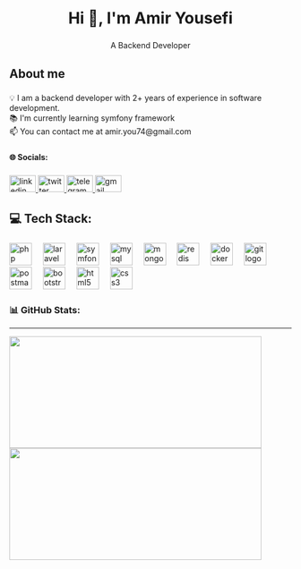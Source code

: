 <h1 align="center">Hi 👋, I'm Amir Yousefi</h1>

###

<p align="center">A Backend Developer</p>

###

<h2 align="left">About me</h2>

###

<p align="left">💡 I am a backend developer with 2+ years of experience in software development.<br>📚 I'm currently learning symfony framework<br>📫 You can contact me at amir.you74@gmail.com</p>

###

<h4 align="left">🌐 Socials:</h4>

###

<div align="left">
  <a href="https://www.linkedin.com/in/amir-ys" target="_blank">
    <img src="https://raw.githubusercontent.com/maurodesouza/profile-readme-generator/master/src/assets/icons/social/linkedin/default.svg" width="47" height="30" alt="linkedin logo"  />
  </a>
  <a href="https://x.com/amirinjastt" target="_blank">
    <img src="https://raw.githubusercontent.com/maurodesouza/profile-readme-generator/master/src/assets/icons/social/twitter/default.svg" width="47" height="30" alt="twitter logo"  />
  </a>
  <a href="https://t.me/amirinjast" target="_blank">
    <img src="https://raw.githubusercontent.com/maurodesouza/profile-readme-generator/master/src/assets/icons/social/telegram/default.svg" width="47" height="30" alt="telegram logo"  />
  </a>
  <a href="mailto:amir.you74@gmail.com" target="_blank">
    <img src="https://raw.githubusercontent.com/maurodesouza/profile-readme-generator/master/src/assets/icons/social/gmail/default.svg" width="47" height="30" alt="gmail logo"  />
  </a>
</div>

###

<h2 align="left">💻 Tech Stack:</h2>

###

<div align="left">
  <img src="https://www.php.net" height="40" alt="php logo"  />
  <img width="12" />
  <img src="https://laravel.com" height="40" alt="laravel logo"  />
  <img width="12" />
  <img src="https://symfony.com" height="40" alt="symfony logo"  />
  <img width="12" />
  <img src="https://www.mysql.com" height="40" alt="mysql logo"  />
  <img width="12" />
  <img src="https://www.mongodb.com" height="40" alt="mongodb logo"  />
  <img width="12" />
  <img src="https://redis.io" height="40" alt="redis logo"  />
  <img width="12" />
  <img src="https://www.docker.com" height="40" alt="docker logo"  />
  <img width="12" />
  <img src="https://cdn.simpleicons.org/git/F05032" height="40" alt="git logo"  />
  <img width="12" />
  <img src="https://cdn.simpleicons.org/postman/FF6C37" height="40" alt="postman logo"  />
  <img width="12" />
  <img src="https://cdn.simpleicons.org/bootstrap/7952B3" height="40" alt="bootstrap logo"  />
  <img width="12" />
  <img src="https://cdn.simpleicons.org/html5/E34F26" height="40" alt="html5 logo"  />
  <img width="12" />
  <img src="https://cdn.simpleicons.org/css3/1572B6" height="40" alt="css3 logo"  />
</div>

###

### 📊 GitHub Stats:
---
<a href="#" target="_blank" rel="noreferrer">
  <img src="https://github-readme-stats.vercel.app/api?username=amir-ys&hide_border=true&include_all_commits=false&count_private=false" width="450" height="200">
</a>
<a href="#" target="_blank" rel="noreferrer">
  <img src="https://github-readme-streak-stats.herokuapp.com/?user=amir-ys&hide_border=true" width="450" height="200">
</a>

